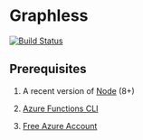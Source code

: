 # Graphless

[![Build Status](https://dev.azure.com/sicotin/sicotin/_apis/build/status/simonaco.graphless?branchName=master)](https://dev.azure.com/sicotin/sicotin/_build/latest?definitionId=27&branchName=master)

## Prerequisites

1. A recent version of [Node](https://nodejs.org/en/download) (8+)

1. [Azure Functions CLI](https://docs.microsoft.com/azure/azure-functions/functions-run-local?WT.mc_id=graphqless-github-sicotin)

1. [Free Azure Account](https://azure.microsoft.com/en-us/free/?wt.mc_id=graphless-github-sicotin)